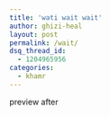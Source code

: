 ```yaml
---
title: 'wati wait wait'
author: ghizi-heal
layout: post
permalink: /wait/
dsq_thread_id:
  - 1204965956
categories:
  - khamr
---
```

preview <!--more-->after
